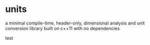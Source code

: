 # units
a minimal compile-time, header-only, dimensional analysis and unit conversion library built on c++11 with no dependencies

test